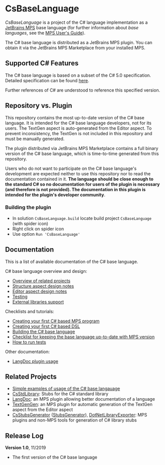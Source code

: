 # CsBaseLanguage

*CsBaseLanguage* is a project of the C# language implementation as a
[JetBrains MPS](https://www.jetbrains.com/mps/)
base language (for further information about *base languages*, see the
[MPS User's Guide](https://www.jetbrains.com/help/mps/mps-user-s-guide.html)).

The C# base language is distributed as a JetBrains MPS plugin. You can obtain it via
the JetBrains MPS Marketplace from your installed MPS.

## Supported C# Features

The C# base language is based on a subset of the C# 5.0 specification. Detailed specification
can be found [here](./doc/cs_specification.md).

Further references of C# are understood to reference this specified version.

## Repository vs. Plugin

This repository contains the most up-to-date version of the C# base language. It is intended for
the C# base language developers, not for its users. The TextGen aspect is auto-generated from the
Editor aspect. To prevent inconsistency, the TextGen is not included in this repository and must
be manually generated.

The plugin distributed via JetBrains MPS Marketplace contains a full binary version of the C#
base language, which is time-to-time generated from this repository.

Users who do not want to participate on the C# base language's development are
expected neither to use this repository nor to read the documentation contained in
it. **The language should be close enough to the standard C# so no documentation for
users of the plugin is necessary (and therefore is not provided). The documentation in
this plugin is intended for the plugin's developer community**.

### Building the plugin

- In solution `CsBaseLanguage.build` locate build project `CsBaseLanguage` (with spider icon)
- Right click on spider icon
- Use option `Run 'CsBaseLanguage'` 

## Documentation

This is a list of available documentation of the C# base language.

C# base language overview and design:
- [Overview of related projects](./doc/related_projects_overview.md)
- [Structure aspect design notes](./doc/structure_design.md)
- [Editor aspect design notes](./doc/editor_design.md)
- [Testing](./doc/testing.md)
- [External libraries support](./doc/library_stubs.md)

Checklists and tutorials:
- [Creating your first C# based MPS program](./doc/tutorial_program.pdf)
- [Creating your first C# based DSL](./doc/tutorial_dsl.pdf)
- [Building the C# base language](./doc/tutorial_build_csbaselanguage.pdf)
- [Checklist for keeping the base language up-to-date with MPS version](./doc/mps_upgrade.md)
- [How to run tests](./doc/testing.md)

Other documentation:
- [LangDoc plugin usage](./doc/langdoc_plugin.md)

## Related Projects

- [Simple examples of usage of the C# base langauage](https://github.com/Zeman-Dalibor/mpscs-examples)
- [CsStdLibrary](https://github.com/wirthma/CsStdLibrary): Stubs for the C# standard library
- [LangDoc](https://github.com/vaclav/LangDoc): an MPS plugin allowing better documentation of a
language
- [TextGenGen](https://github.com/Kripner/textGenGen): an MPS plugin for automatic generation of the
TextGen aspect from the Editor aspect
- [CsStubsGenerator](https://github.com/wirthma/CsStubsGenerator)
([StubsGenerator](https://github.com/wirthma/StubsGenerator)),
[DotNetLibraryExporter](https://github.com/Zeman-Dalibor/DotNetLibraryExporter):
MPS plugins and non-MPS tools for generation of C# library stubs

## Release Log

**Version 1.0**, 11/2019
- The first version of the C# base language

